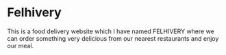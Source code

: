 # Felhivery
This is a food delivery website which I have named FELHIVERY where we can order something very delicious from our nearest restaurants and enjoy our meal.
